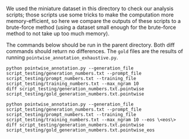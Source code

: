 
We used the miniature dataset in this directory to check our analysis scripts; those scripts use some tricks to make the computation more memory-efficient, so here we compare the outputs of these scripts to a brute-force method (using a dataset small enough for the brute-force method to not take up too much memory).

The commands below should be run in the parent directory. Both diff commands should return no differences. The `gold` files are the results of running `pointwise_annotation_exhaustive.py`.

```
python pointwise_annotation.py --generation_file script_testing/generation_numbers.txt --prompt_file script_testing/prompt_numbers.txt --training_file script_testing/training_numbers.txt --max_ngram 10
diff script_testing/generation_numbers.txt.pointwise script_testing/gold_generation_numbers.txt.pointwise

python pointwise_annotation.py --generation_file script_testing/generation_numbers.txt --prompt_file script_testing/prompt_numbers.txt --training_file script_testing/training_numbers.txt --max_ngram 10 --eos \<eos\>
diff script_testing/generation_numbers.txt.pointwise script_testing/gold_generation_numbers.txt.pointwise_eos


```



